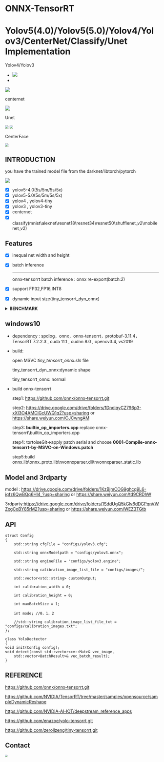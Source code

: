 # ONNX-TensorRT

# Yolov5(4.0)/Yolov5(5.0)/Yolov4/Yolov3/CenterNet/Classify/Unet Implementation



Yolov4/Yolov3

- ![](./model/result/yolo_result.png)
-  

![](./model/result/yolo_result0.png)





centernet

![](./model/result/centernet_result.png)



Unet

<img src="./model/result/unet.jpg" style="zoom:70%;" />              <img src="./model/result/unet_result.png" style="zoom:70%;" />



CenterFace

<img src="./model/result/centerface_result.png" style="zoom:70%;" />              



## INTRODUCTION

you have the trained model file from the darknet/libtorch/pytorch

![](./model/result/onnx_trt.jpg)

- [x] yolov5-4.0(5s/5m/5s/5x)
- [x] yolov5-5.0(5s/5m/5s/5x)
- [x] yolov4 , yolov4-tiny
- [x] yolov3 , yolov3-tiny
- [x] centernet
- [x] classify(mnist\alexnet\resnet18\resnet34\resnet50\shufflenet_v2\mobilenet_v2)

## Features

- [x] inequal net width and height

- [x] batch inference

  ------

  onnx-tensorrt batch inference : onnx re-export(batch:2)

- [x] support FP32,FP16,INT8

- [x] dynamic input size(tiny_tensorrt_dyn_onnx)

<details><summary><b>BENCHMARK</b></summary>

#### window x64 (detect time)


|     model     |  size   |  gpu   |  fp32   |  fp16   |  INT8   |
| :-----------: | :-----: | :----: | :-----: | :-----: | :-----: |
|    yolov3     | 608x608 | 2080ti | 28.14ms | 19.79ms | 18.53ms |
|    yolov4     | 320x320 | 2080ti | 8.85ms  | 6.62ms  | 6.33ms  |
|    yolov4     | 416x416 | 2080ti | 12.19ms | 10.20ms | 9.35ms  |
|    yolov4     | 512x512 | 2080ti | 15.63ms | 12.66ms | 12.19ms |
|    yolov4     | 608x608 | 2080ti | 24.39ms | 17.54ms | 17.24ms |
|    yolov4     | 320x320 |  3070  | 9.70ms  | 7.30ms  | 6.37ms  |
|    yolov4     | 416x416 |  3070  | 14.08ms | 9.80ms  | 9.70ms  |
|    yolov4     | 512x512 |  3070  | 18.87ms | 13.51ms | 13.51ms |
|    yolov4     | 608x608 |  3070  | 28.57ms | 19.60ms | 18.52ms |
|    yolov4     | 320x320 |  1070  | 18.52ms |    \    | 12.82ms |
|    yolov4     | 416x416 |  1070  | 27.03ms |    \    | 20.83ms |
|    yolov4     | 512x512 |  1070  | 34.48ms |    \    | 27.03ms |
|    yolov4     | 608x608 |  1070  |  50ms   |    \    | 35.71ms |
|    yolov4     | 320x320 | 1660TI | 16.39ms | 11.90ms | 10.20ms |
|    yolov4     | 416x416 | 1660TI | 23.25ms | 17.24ms | 13.70ms |
|    yolov4     | 512x512 | 1660TI | 29.41ms | 24.39ms | 21.27ms |
|    yolov4     | 608x608 | 1660TI | 43.48ms | 34.48ms | 26.32ms |
|   yolov5 5s   | 640x640 | 2080ti | 24.47ms | 22.46ms | 22.38ms |
|   yolov5 5m   | 640x640 | 2080ti | 30.61ms | 24.02ms | 23.73ms |
|   yolov5 5l   | 640x640 | 2080ti | 32.58ms | 25.84ms | 24.44ms |
|   yolov5 5x   | 640x640 | 2080ti | 40.69ms | 29.81ms | 27.19ms |
|   darknet53   | 224*224 | 2080ti | 3.53ms  | 1.84ms  | 1.71ms  |
|   darknet53   | 224*224 |  3070  | 4.29ms  | 2.16ms  | 1.75ms  |
| resnet18-v2-7 | 224*224 | 2080ti | 1.89ms  | 1.29ms  | 1.18ms  |
|     unet      | 512*512 | 2080ti | 20.91ms | 17.01ms | 16.05ms |



#### x64(inference / detect time)

|        model        |  size   |  gpu   | fp32(inference/detect) | fp16(inference/detect) | INT8(inference/detect) |
| :-----------------: | :-----: | :----: | :--------------------: | :--------------------: | :--------------------: |
|      centernet      | 512x512 | 2080ti |     17.8ms/39.7ms      |     15.7ms/36.49ms     |    14.37ms/36.34ms     |
|     centerface      | 640x640 | 2080ti |     5.56ms/11.79ms     |     4.23ms/10.89ms     |           /            |
| centerface_bnmerged | 640x640 | 2080ti |     5.67ms/11.82ms     |     4.22ms/10.46ms     |           /            |

</details>

## windows10

- dependency : spdlog，onnx，onnx-tensorrt，protobuf-3.11.4，TensorRT 7.2.2.3  , cuda 11.1 , cudnn 8.0  , opencv3.4, vs2019

- build:

    open MSVC _tiny_tensorrt_onnx.sln_ file 

    tiny_tensorrt_dyn_onnx:dynamic shape 

    tiny_tensorrt_onnx: normal

- build onnx-tensorrt

    step1: https://github.com/onnx/onnx-tensorrt.git

    step2: https://drive.google.com/drive/folders/1DndiqyCZ796p3-xXI3O4AMCIGcUWQ1q2?usp=sharing or https://share.weiyun.com/CJCwngAM

    step3: **builtin_op_importers.cpp** replace onnx-tensorrt\builtin_op_importers.cpp

    step4: tortoiseGit->apply patch serial and choose **0001-Compile-onnx-tensorrt-by-MSVC-on-Windows.patch**

    step5:build onnx.lib\onnx_proto.lib\nvonnxparser.dll\nvonnxparser_static.lib

## Model and 3rdparty

model : https://drive.google.com/drive/folders/1KzBjmCOG9ghcq9L6-iqfz6QwBQq6Hl4_?usp=sharing or https://share.weiyun.com/td9CRDhW

3rdparty:https://drive.google.com/drive/folders/1SddUgQ5kGlv6dDGPqnVWZxgCoBY85rM2?usp=sharing or https://share.weiyun.com/WEZ3TGtb

## API

	struct Config
	{
	    std::string cfgFile = "configs/yolov3.cfg";
	
	    std::string onnxModelpath = "configs/yolov3.onnx";
	
	    std::string engineFile = "configs/yolov3.engine";
	
	    std::string calibration_image_list_file = "configs/images/";
	
	    std::vector<std::string> customOutput;
	
	    int calibration_width = 0;
	
	    int calibration_height = 0;
	    
	    int maxBatchSize = 1;
	
	    int mode; //0，1，2
	
	    //std::string calibration_image_list_file_txt = "configs/calibration_images.txt";
	};
	
	class YoloDectector
	{
	void init(Config config);
	void detect(const std::vector<cv::Mat>& vec_image,
		std::vector<BatchResult>& vec_batch_result);
	}

## REFERENCE

https://github.com/onnx/onnx-tensorrt.git

https://github.com/NVIDIA/TensorRT/tree/master/samples/opensource/sampleDynamicReshape

https://github.com/NVIDIA-AI-IOT/deepstream_reference_apps

https://github.com/enazoe/yolo-tensorrt.git

https://github.com/zerollzeng/tiny-tensorrt.git
## Contact

<img src="./model/result/weixin.jpg" style="zoom:50%;" />
